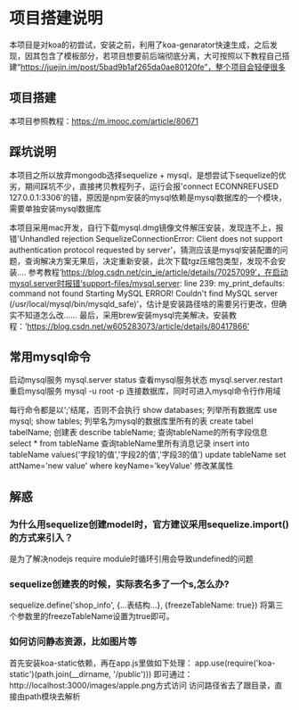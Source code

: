 # 项目搭建说明

本项目是对koa的初尝试，安装之前，利用了koa-genarator快速生成，之后发现，因其包含了模板部分，若项目想要前后端彻底分离，大可按照以下教程自己搭建“https://juejin.im/post/5bad9b1af265da0ae80120fe”，整个项目会轻便很多

## 项目搭建

本项目参照教程：https://m.imooc.com/article/80671

## 踩坑说明

本项目之所以放弃mongodb选择sequelize + mysql，是想尝试下sequelize的优劣，期间踩坑不少，直接拷贝教程列子，运行会报'connect ECONNREFUSED 127.0.0.1:3306'的错，原因是npm安装的mysql依赖是mysql数据库的一个模块，需要单独安装mysql数据库

本项目采用mac开发，自行下载mysql.dmg镜像文件解压安装，发现连不上，报错'Unhandled rejection SequelizeConnectionError: Client does not support authentication protocol requested by server'，猜测应该是mysql安装配置的问题，查询解决方案无果后，决定重新安装，此次下载tgz压缩包类型，发现不会安装.... 参考教程‘https://blog.csdn.net/cin_ie/article/details/70257099’，在启动mysql.server时报错‘support-files/mysql.server: line 239: my_print_defaults: command not found
Starting MySQL
 ERROR! Couldn't find MySQL server (/usr/local/mysql/bin/mysqld_safe)’，估计是安装路径啥的需要另行更改，但确实不知道怎么改……
 最后，采用brew安装mysql完美解决，安装教程：‘https://blog.csdn.net/w605283073/article/details/80417866’

 ## 常用mysql命令

  启动mysql服务
  mysql.server status  查看mysql服务状态
  mysql.server.restart 重启mysql服务
  mysql -u root -p 连接数据库，同时可进入mysql命令行作用域

  每行命令都是以‘;’结尾，否则不会执行
  show databases;  列举所有数据库
  use mysql; show tables; 列举名为mysql的数据库里所有的表
  create tabel tabelName; 创建表
  describe tableName; 查询tableName的所有字段信息
  select * from tableName 查询tableName里所有消息记录
  insert into tableName values('字段1的值','字段2的值','字段3的值')
  update tableName set attName='new value' where keyName='keyValue' 修改某属性
  

 ## 解惑

 ### 为什么用sequelize创建model时，官方建议采用sequelize.import()的方式来引入？

 是为了解决nodejs require module时循环引用会导致undefined的问题

 ### sequelize创建表的时候，实际表名多了一个s,怎么办?

 sequelize.define('shop_info', {...表结构...}, {freezeTableName: true}) 将第三个参数里的freezeTableName设置为true即可。

 ### 如何访问静态资源，比如图片等

首先安装koa-static依赖，再在app.js里做如下处理：
 app.use(require('koa-static')(path.join(__dirname, '/public')))
 即可通过：http://localhost:3000/images/apple.png方式访问
 访问路径省去了跟目录，直接由path模块去解析